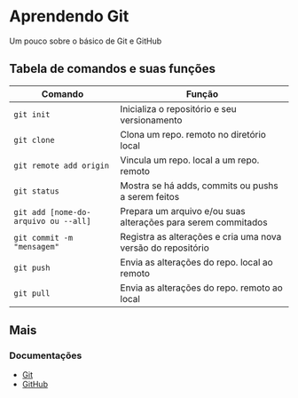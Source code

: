 # Aprendendo Git

Um pouco sobre o básico de Git e GitHub

## Tabela de comandos e suas funções
|Comando|Função|
|--------|-------|
| ```git init```| Inicializa o repositório e seu versionamento|
| ```git clone```| Clona um repo. remoto no diretório local|
|```git remote add origin```|Vincula um repo. local a um repo. remoto|
|```git status```|Mostra se há adds, commits ou pushs a serem feitos|
|```git add [nome-do-arquivo ou --all]```|Prepara um arquivo e/ou suas alterações para serem commitados|
|```git commit -m "mensagem"```|Registra as alterações e cria uma nova versão do repositório|
|```git push```|Envia as alterações do repo. local ao remoto|
|```git pull```|Envia as alterações do repo. remoto ao local|

## Mais

### Documentações 
- [Git](https://git-scm.com/doc)
- [GitHub](https://docs.github.com/pt)
